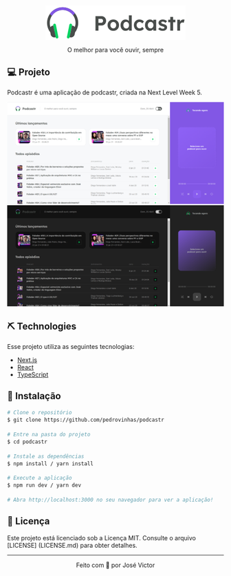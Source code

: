 
<div align="center">
<img align="center" alt="Podcastr" title="Podcastr" src=".github/logo.svg" />
<p align="center">O melhor para você ouvir, sempre</p>
</div>

## 💻 Projeto

Podcastr é uma aplicação de podcastr, criada na Next Level Week 5.

<img alt="Tela inical - tema light"  src=".github/podcastr.png" />

<img alt="Tela inical - tema dark"  src=".github/podcastr-dark.png" />

## ⛏ Technologies

Esse projeto utiliza as seguintes tecnologias:
- [Next.js](https://nextjs.org/)
- [React](https://reactjs.org)
- [TypeScript](https://www.typescriptlang.org/)

## 🚀 Instalação

```bash
# Clone o repositório
$ git clone https://github.com/pedrovinhas/podcastr 

# Entre na pasta do projeto
$ cd podcastr

# Instale as dependências
$ npm install / yarn install

# Execute a aplicação
$ npm run dev / yarn dev

# Abra http://localhost:3000 no seu navegador para ver a aplicação!

```

## 📝 Licença

Este projeto está licenciado sob a Licença MIT. Consulte o arquivo [LICENSE] (LICENSE.md) para obter detalhes.

---

<p align="center"> Feito com 💜 por José Victor</p>
